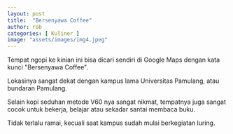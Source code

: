 ```yaml
---
layout: post
title:  "Bersenyawa Coffee"
author: rob
categories: [ Kuliner ]
image: "assets/images/img4.jpeg"
---
```


Tempat ngopi ke kinian ini bisa dicari sendiri di Google Maps dengan kata kunci "Bersenyawa Coffee".

Lokasinya sangat dekat dengan kampus lama Universitas Pamulang, atau bundaran Pamulang. 

Selain kopi seduhan metode V60 nya sangat nikmat, tempatnya juga sangat cocok untuk bekerja, belajar atau sekadar santai membaca buku.

Tidak terlalu ramai, kecuali saat kampus sudah mulai berkegiatan luring.
